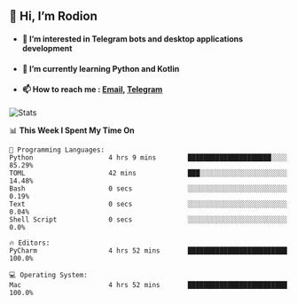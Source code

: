 ## 👋 Hi, I’m Rodion
- #### 👀 I’m interested in Telegram bots and desktop applications development
- #### 🌱 I’m currently learning Python and Kotlin
- #### 📫 How to reach me : [Email](mailto:me@lavn.ml), [Telegram](https://t.me/fast_geek)

![Stats](https://github-readme-stats.vercel.app/api?username=fast-geek&show_icons=true&theme=github_dark&hide_border=true&hide=issues&count_private=true&layout=compact)


<!--START_SECTION:waka-->
📊 **This Week I Spent My Time On** 

```text
💬 Programming Languages: 
Python                   4 hrs 9 mins        █████████████████████░░░░   85.29% 
TOML                     42 mins             ███░░░░░░░░░░░░░░░░░░░░░░   14.48% 
Bash                     0 secs              ░░░░░░░░░░░░░░░░░░░░░░░░░   0.19% 
Text                     0 secs              ░░░░░░░░░░░░░░░░░░░░░░░░░   0.04% 
Shell Script             0 secs              ░░░░░░░░░░░░░░░░░░░░░░░░░   0.0%

🔥 Editors: 
PyCharm                  4 hrs 52 mins       █████████████████████████   100.0%

💻 Operating System: 
Mac                      4 hrs 52 mins       █████████████████████████   100.0%

```


<!--END_SECTION:waka-->
